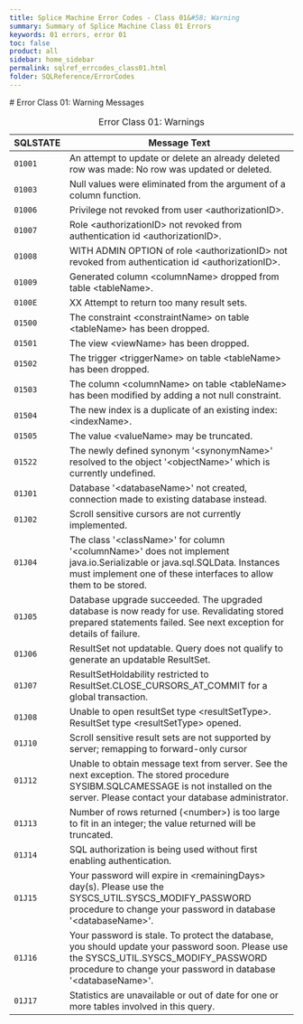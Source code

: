 ```yaml
---
title: Splice Machine Error Codes - Class 01&#58; Warning
summary: Summary of Splice Machine Class 01 Errors
keywords: 01 errors, error 01
toc: false
product: all
sidebar: home_sidebar
permalink: sqlref_errcodes_class01.html
folder: SQLReference/ErrorCodes
---
```

<section>
<div class="TopicContent" data-swiftype-index="true" markdown="1">
# Error Class 01: Warning Messages

<table>
                <caption>Error Class 01: Warnings</caption>
                <thead>
                    <tr>
                        <th>SQLSTATE</th>
                        <th>Message Text</th>
                    </tr>
                </thead>
                <tbody>
                    <tr>
                        <td><code>01001</code></td>
                        <td>An attempt to update or delete an already deleted row was made: No row was updated or deleted.</td>
                    </tr>
                    <tr>
                        <td><code>01003</code></td>
                        <td>Null values were eliminated from the argument of a column function.</td>
                    </tr>
                    <tr>
                        <td><code>01006</code></td>
                        <td>Privilege not revoked from user <span class="VarName">&lt;authorizationID&gt;</span>.</td>
                    </tr>
                    <tr>
                        <td><code>01007</code></td>
                        <td>Role <span class="VarName">&lt;authorizationID&gt;</span> not revoked from authentication id <span class="VarName">&lt;authorizationID&gt;</span>.</td>
                    </tr>
                    <tr>
                        <td><code>01008</code></td>
                        <td>WITH ADMIN OPTION of role <span class="VarName">&lt;authorizationID&gt;</span> not revoked from authentication id <span class="VarName">&lt;authorizationID&gt;</span>.</td>
                    </tr>
                    <tr>
                        <td><code>01009</code></td>
                        <td>Generated column <span class="VarName">&lt;columnName&gt;</span> dropped from table <span class="VarName">&lt;tableName&gt;</span>.</td>
                    </tr>
                    <tr>
                        <td><code>0100E</code></td>
                        <td>XX Attempt to return too many result sets. </td>
                    </tr>
                    <tr>
                        <td><code>01500</code></td>
                        <td>The constraint <span class="VarName">&lt;constraintName&gt;</span> on table <span class="VarName">&lt;tableName&gt;</span> has been dropped.</td>
                    </tr>
                    <tr>
                        <td><code>01501</code></td>
                        <td>The view <span class="VarName">&lt;viewName&gt;</span> has been dropped.</td>
                    </tr>
                    <tr>
                        <td><code>01502</code></td>
                        <td>The trigger <span class="VarName">&lt;triggerName&gt;</span> on table <span class="VarName">&lt;tableName&gt;</span> has been dropped.</td>
                    </tr>
                    <tr>
                        <td><code>01503</code></td>
                        <td>The column <span class="VarName">&lt;columnName&gt;</span> on table <span class="VarName">&lt;tableName&gt;</span> has been modified by adding a not null constraint.</td>
                    </tr>
                    <tr>
                        <td><code>01504</code></td>
                        <td>The new index is a duplicate of an existing index: <span class="VarName">&lt;indexName&gt;</span>.</td>
                    </tr>
                    <tr>
                        <td><code>01505</code></td>
                        <td>The value <span class="VarName">&lt;valueName&gt;</span> may be truncated.</td>
                    </tr>
                    <tr>
                        <td><code>01522</code></td>
                        <td>The newly defined synonym '<span class="VarName">&lt;synonymName&gt;</span>' resolved to the object '<span class="VarName">&lt;objectName&gt;</span>' which is currently undefined.</td>
                    </tr>
                    <tr>
                        <td><code>01J01</code></td>
                        <td>Database '<span class="VarName">&lt;databaseName&gt;</span>' not created, connection made to existing database instead.</td>
                    </tr>
                    <tr>
                        <td><code>01J02</code></td>
                        <td>Scroll sensitive cursors are not currently implemented.</td>
                    </tr>
                    <tr>
                        <td><code>01J04</code></td>
                        <td>The class '<span class="VarName">&lt;className&gt;</span>' for column '<span class="VarName">&lt;columnName&gt;</span>' does not implement java.io.Serializable or java.sql.SQLData. Instances must implement one of these interfaces to allow them to be stored.</td>
                    </tr>
                    <tr>
                        <td><code>01J05</code></td>
                        <td>Database upgrade succeeded. The upgraded database is now ready for use. Revalidating stored prepared statements failed. See next exception for details of failure.</td>
                    </tr>
                    <tr>
                        <td><code>01J06</code></td>
                        <td>ResultSet not updatable. Query does not qualify to generate an updatable ResultSet.</td>
                    </tr>
                    <tr>
                        <td><code>01J07</code></td>
                        <td>ResultSetHoldability restricted to ResultSet.CLOSE_CURSORS_AT_COMMIT for a global transaction.</td>
                    </tr>
                    <tr>
                        <td><code>01J08</code></td>
                        <td>Unable to open resultSet type <span class="VarName">&lt;resultSetType&gt;</span>. ResultSet type <span class="VarName">&lt;resultSetType&gt;</span> opened.</td>
                    </tr>
                    <tr>
                        <td><code>01J10</code></td>
                        <td>Scroll sensitive result sets are not supported by server; remapping to forward-only cursor</td>
                    </tr>
                    <tr>
                        <td><code>01J12</code></td>
                        <td>Unable to obtain message text from server. See the next exception. The stored procedure SYSIBM.SQLCAMESSAGE is not installed on the server. Please contact your database administrator.</td>
                    </tr>
                    <tr>
                        <td><code>01J13</code></td>
                        <td>Number of rows returned (<span class="VarName">&lt;number&gt;</span>) is too large to fit in an integer; the value returned will be truncated.</td>
                    </tr>
                    <tr>
                        <td><code>01J14</code></td>
                        <td>SQL authorization is being used without first enabling authentication.</td>
                    </tr>
                    <tr>
                        <td><code>01J15</code></td>
                        <td>Your password will expire in <span class="VarName">&lt;remainingDays&gt;</span> day(s). Please use the SYSCS_UTIL.SYSCS_MODIFY_PASSWORD procedure to change your password in database '<span class="VarName">&lt;databaseName&gt;</span>'.</td>
                    </tr>
                    <tr>
                        <td><code>01J16</code></td>
                        <td>Your password is stale. To protect the database, you should update your password soon. Please use the SYSCS_UTIL.SYSCS_MODIFY_PASSWORD procedure to change your password in database '<span class="VarName">&lt;databaseName&gt;</span>'.</td>
                    </tr>
                    <tr>
                        <td><code>01J17</code></td>
                        <td>Statistics are unavailable or out of date for one or more tables involved in this query.</td>
                    </tr>
                </tbody>
            </table>
</div>
</section>

